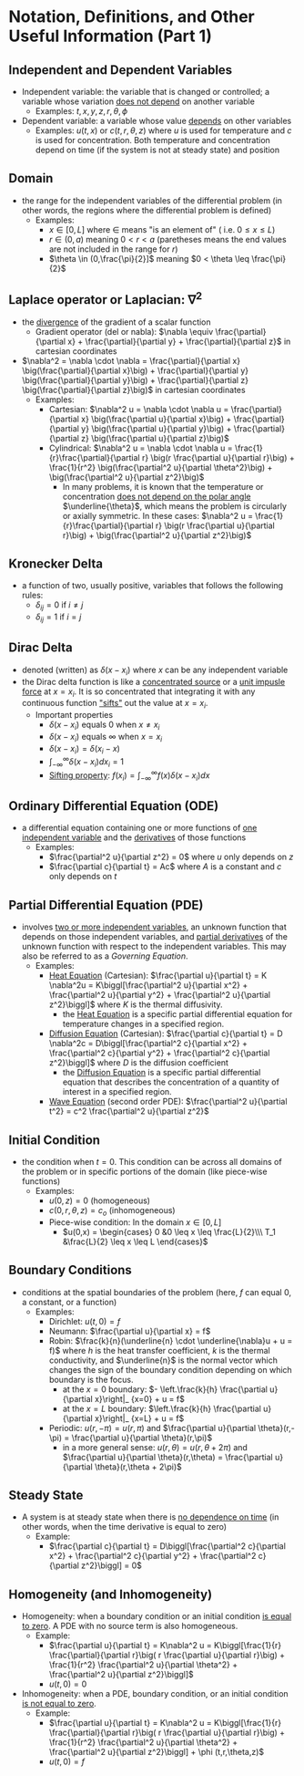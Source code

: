 # Notation, Definitions, and Other Useful Information (Part 1)

## Independent and Dependent Variables

- Independent variable: the variable that is changed or controlled; a variable whose variation <ins> does not depend</ins> on another variable  
    - Examples: $t, x, y, z, r, \theta, \phi$  
- Dependent variable: a variable whose value <ins> depends</ins> on other variables  
    - Examples: $u(t,x)$ or $c(t,r, \theta, z)$ where $u$ is used for temperature and $c$ is used for concentration. Both temperature and concentration depend on time (if the system is not at steady state) and position 

## Domain
- the range for the independent variables of the differential problem (in other words, the regions where the differential problem is defined)  
    - Examples:
        - $x \in [0,L]$ where $\in$ means "is an element of" $\big($ i.e. $0 \leq x \leq L \big)$
        - $r \in (0,a)$ meaning $0 < r < a$ (paretheses means the end values are not included in the range for $r$)
        - $\theta \in (0,\frac{\pi}{2}]$ meaning $0 < \theta \leq \frac{\pi}{2}$  

## Laplace operator or Laplacian: $\nabla^2$
- the <ins>divergence</ins> of the gradient of a scalar function
    - Gradient operator (del or nabla): $\nabla \equiv \frac{\partial}{\partial x} + \frac{\partial}{\partial y} + \frac{\partial}{\partial z}$ in cartesian coordinates 
- $\nabla^2 = \nabla \cdot \nabla = \frac{\partial}{\partial x} \big(\frac{\partial}{\partial x}\big) + \frac{\partial}{\partial y} \big(\frac{\partial}{\partial y}\big) + \frac{\partial}{\partial z} \big(\frac{\partial}{\partial z}\big)$ in cartesian coordinates
    - Examples: 
        - Cartesian: $\nabla^2 u = \nabla \cdot \nabla u = \frac{\partial}{\partial x} \big(\frac{\partial u}{\partial x}\big) + \frac{\partial}{\partial y} \big(\frac{\partial u}{\partial y}\big) + \frac{\partial}{\partial z} \big(\frac{\partial u}{\partial z}\big)$
        - Cylindrical: $\nabla^2 u = \nabla \cdot \nabla u = \frac{1}{r}\frac{\partial}{\partial r} \big(r \frac{\partial u}{\partial r}\big) + \frac{1}{r^2} \big(\frac{\partial^2 u}{\partial \theta^2}\big) + \big(\frac{\partial^2 u}{\partial z^2}\big)$
            - In many problems, it is known that the temperature or concentration <ins> does not depend on the polar angle </ins> $\underline{\theta}$, which means the problem is circularly or axially symmetric. In these cases: $\nabla^2 u = \frac{1}{r}\frac{\partial}{\partial r} \big(r \frac{\partial u}{\partial r}\big) + \big(\frac{\partial^2 u}{\partial z^2}\big)$
## Kronecker Delta
- a function of two, usually positive, variables that follows the following rules:
    - $\delta_{ij} = 0$ if $i \neq j$
    - $\delta_{ij} = 1$ if $i = j$

## Dirac Delta
- denoted (written) as $\delta(x-x_i)$ where $x$ can be any independent variable
- the Dirac delta function is like a <ins>concentrated source</ins> or a <ins>unit impusle force</ins> at $x=x_i$. It is so concentrated that integrating it with any continuous function <ins>"sifts"</ins> out the value at $x=x_i$.
    - Important properties
        - $\delta(x-x_i)$ equals 0 when $x \neq x_i$
        - $\delta(x-x_i)$ equals $\infty$ when $x=x_i$
        - $\delta(x-x_i) = \delta(x_i-x)$
        - $\int_{-\infty}^{\infty} \delta(x-x_i) dx_i =1$
        - <ins>Sifting property</ins>: $f(x_i) = \int_{-\infty}^{\infty} f(x) \delta(x-x_i) dx$

## Ordinary Differential Equation (ODE)
- a differential equation containing one or more functions of <ins> one independent variable</ins> and the <ins> derivatives</ins> of those functions
    - Examples:
        - $\frac{\partial^2 u}{\partial z^2} = 0$ where $u$ only depends on $z$
        - $\frac{\partial c}{\partial t} = Ac$ where $A$ is a constant and $c$ only depends on $t$

## Partial Differential Equation (PDE)
- involves <ins> two or more independent variables</ins>, an unknown function that depends on those independent variables, and <ins> partial derivatives</ins> of the unknown function with respect to the independent variables. This may also be referred to as a _Governing Equation_.
    - Examples:
        - <ins>Heat Equation</ins> (Cartesian): $\frac{\partial u}{\partial t} = K \nabla^2u = K\biggl[\frac{\partial^2 u}{\partial x^2} + \frac{\partial^2 u}{\partial y^2} + \frac{\partial^2 u}{\partial z^2}\biggl]$ where $K$ is the thermal diffusivity.
            - the <ins>Heat Equation</ins> is a specific partial differential equation for temperature changes in a specified region.
        - <ins>Diffusion Equation</ins> (Cartesian): $\frac{\partial c}{\partial t} = D \nabla^2c = D\biggl[\frac{\partial^2 c}{\partial x^2} + \frac{\partial^2 c}{\partial y^2} + \frac{\partial^2 c}{\partial z^2}\biggl]$ where $D$ is the diffusion coefficient
            - the <ins>Diffusion Equation</ins> is a specific partial differential equation that describes the concentration of a quantity of interest in a specified region.
        - <ins>Wave Equation</ins> (second order PDE): $\frac{\partial^2 u}{\partial t^2} = c^2 \frac{\partial^2 u}{\partial z^2}$ 

## Initial Condition
- the condition when $t=0$. This condition can be across all domains of the problem or in specific portions of the domain (like piece-wise functions)
    - Examples:
        - $u(0,z) = 0$ (homogeneous)
        - $c(0,r,\theta,z) = c_o$ (inhomogeneous)
        - Piece-wise condition: In the domain $x \in [0,L]$
            - $u(0,x) = 
                \begin{cases} 
                    0 &0 \leq x \leq \frac{L}{2}\\\
                    T_1 &\frac{L}{2} \leq x \leq L
                \end{cases}$ 

## Boundary Conditions
- conditions at the spatial boundaries of the problem (here, $f$ can equal 0, a constant, or a function)
    - Examples:
        - Dirichlet: $u(t,0) = f$
        - Neumann: $\frac{\partial u}{\partial x} = f$
        - Robin: $\frac{k}{n}(\underline{n} \cdot \underline{\nabla}u + u = f)$ where $h$ is the heat transfer coefficient, $k$ is the thermal conductivity, and $\underline{n}$ is the normal vector which changes the sign of the boundary condition depending on which boundary is the focus.
            - at the $x=0$ boundary: $- \left.\frac{k}{h} \frac{\partial u}{\partial x}\right|_ {x=0} + u = f$
            - at the $x=L$ boundary: $\left.\frac{k}{h} \frac{\partial u}{\partial x}\right|_ {x=L} + u = f$
        - Periodic: $u(r,-\pi) = u(r,\pi)$ and $\frac{\partial u}{\partial \theta}(r,-\pi) = \frac{\partial u}{\partial \theta}(r,\pi)$
            - in a more general sense: $u(r,\theta) = u(r, \theta + 2\pi)$ and $\frac{\partial u}{\partial \theta}(r,\theta) = \frac{\partial u}{\partial \theta}(r,\theta + 2\pi)$
## Steady State
- A system is at steady state when there is <ins>no dependence on time</ins> (in other words, when the time derivative is equal to zero)
    - Example:
        - $\frac{\partial c}{\partial t} = D\biggl[\frac{\partial^2 c}{\partial x^2} + \frac{\partial^2 c}{\partial y^2} + \frac{\partial^2 c}{\partial z^2}\biggl] = 0$

## Homogeneity (and Inhomogeneity)
- Homogeneity: when a boundary condition or an initial condition <ins>is equal to zero</ins>. A PDE with no source term is also homogeneous.
    - Example:
        - $\frac{\partial u}{\partial t} = K\nabla^2 u = K\biggl[\frac{1}{r} \frac{\partial}{\partial r}\big( r \frac{\partial u}{\partial r}\big) + \frac{1}{r^2} \frac{\partial^2 u}{\partial \theta^2} + \frac{\partial^2 u}{\partial z^2}\biggl]$ 
        - $u(t,0) = 0$
- Inhomogeneity: when a PDE, boundary condition, or an initial condition <ins>is not equal to zero</ins>.
    - Example:
        - $\frac{\partial u}{\partial t} = K\nabla^2 u = K\biggl[\frac{1}{r} \frac{\partial}{\partial r}\big( r \frac{\partial u}{\partial r}\big) + \frac{1}{r^2} \frac{\partial^2 u}{\partial \theta^2} + \frac{\partial^2 u}{\partial z^2}\biggl] + \phi (t,r,\theta,z)$
        - $u(t,0) = f$
